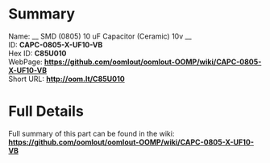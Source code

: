 
Summary
=================
  
Name: __ SMD (0805) 10 uF Capacitor (Ceramic) 10v __    
ID: __CAPC-0805-X-UF10-VB__   
Hex ID: __C85U010__   
WebPage: __https://github.com/oomlout/oomlout-OOMP/wiki/CAPC-0805-X-UF10-VB__   
Short URL: __http://oom.lt/C85U010__   

Full Details
==========================
Full summary of this part can be found in the wiki:   
__https://github.com/oomlout/oomlout-OOMP/wiki/CAPC-0805-X-UF10-VB__    

